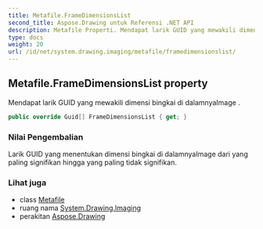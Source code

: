 ```yaml
---
title: Metafile.FrameDimensionsList
second_title: Aspose.Drawing untuk Referensi .NET API
description: Metafile Properti. Mendapat larik GUID yang mewakili dimensi bingkai di dalamnyaImage .
type: docs
weight: 20
url: /id/net/system.drawing.imaging/metafile/framedimensionslist/
---
```

## Metafile.FrameDimensionsList property

Mendapat larik GUID yang mewakili dimensi bingkai di dalamnyaImage .

```csharp
public override Guid[] FrameDimensionsList { get; }
```

### Nilai Pengembalian

Larik GUID yang menentukan dimensi bingkai di dalamnyaImage dari yang paling signifikan hingga yang paling tidak signifikan.

### Lihat juga

* class [Metafile](../)
* ruang nama [System.Drawing.Imaging](../../metafile/)
* perakitan [Aspose.Drawing](../../../)


